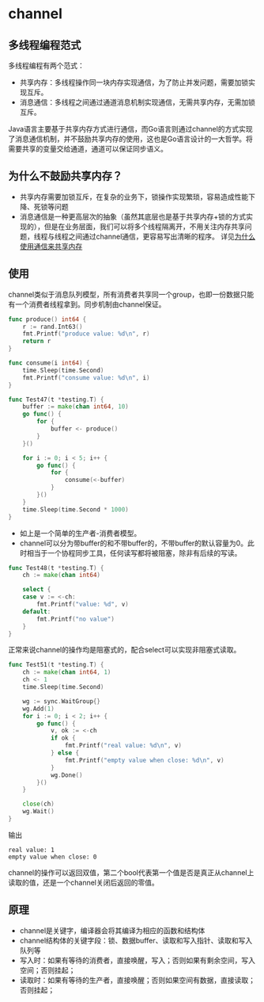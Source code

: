 # channel

## 多线程编程范式
多线程编程有两个范式：
- 共享内存：多线程操作同一块内存实现通信，为了防止并发问题，需要加锁实现互斥。
- 消息通信：多线程之间通过通道消息机制实现通信，无需共享内存，无需加锁互斥。

Java语言主要基于共享内存方式进行通信，而Go语言则通过channel的方式实现了消息通信机制，并不鼓励共享内存的使用，这也是Go语言设计的一大哲学。将需要共享的变量交给通道，通道可以保证同步语义。

## 为什么不鼓励共享内存？
- 共享内存需要加锁互斥，在复杂的业务下，锁操作实现繁琐，容易造成性能下降、死锁等问题
- 消息通信是一种更高层次的抽象（虽然其底层也是基于共享内存+锁的方式实现的），但是在业务层面，我们可以将多个线程隔离开，不用关注内存共享问题，线程与线程之间通过channel通信，更容易写出清晰的程序。
  详见[为什么使用通信来共享内存](https://draveness.me/whys-the-design-communication-shared-memory/)

## 使用
channel类似于消息队列模型，所有消费者共享同一个group，也即一份数据只能有一个消费者线程拿到。同步机制由channel保证。
```go
func produce() int64 {
	r := rand.Int63()
	fmt.Printf("produce value: %d\n", r)
	return r
}

func consume(i int64) {
	time.Sleep(time.Second)
	fmt.Printf("consume value: %d\n", i)
}

func Test47(t *testing.T) {
	buffer := make(chan int64, 10)
	go func() {
		for {
			buffer <- produce()
		}
	}()

	for i := 0; i < 5; i++ {
		go func() {
			for {
				consume(<-buffer)
			}
		}()
	}
	time.Sleep(time.Second * 1000)
}
```
- 如上是一个简单的生产者-消费者模型。
- channel可以分为带buffer的和不带buffer的，不带buffer的默认容量为0。此时相当于一个协程同步工具，任何读写都将被阻塞，除非有后续的写读。

```go
func Test48(t *testing.T) {
	ch := make(chan int64)

	select {
	case v := <-ch:
		fmt.Printf("value: %d", v)
	default:
		fmt.Printf("no value")
	}
}
```
正常来说channel的操作均是阻塞式的，配合select可以实现非阻塞式读取。

```go
func Test51(t *testing.T) {
	ch := make(chan int64, 1)
	ch <- 1
	time.Sleep(time.Second)

	wg := sync.WaitGroup{}
	wg.Add(1)
	for i := 0; i < 2; i++ {
		go func() {
			v, ok := <-ch
			if ok {
				fmt.Printf("real value: %d\n", v)
			} else {
				fmt.Printf("empty value when close: %d\n", v)
			}
			wg.Done()
		}()
	}

	close(ch)
	wg.Wait()
}
```
输出
```
real value: 1
empty value when close: 0
```
channel的操作可以返回双值，第二个bool代表第一个值是否是真正从channel上读取的值，还是一个channel关闭后返回的零值。


## 原理
- channel是关键字，编译器会将其编译为相应的函数和结构体
- channel结构体的关键字段：锁、数据buffer、读取和写入指针、读取和写入队列等
- 写入时：如果有等待的消费者，直接唤醒，写入；否则如果有剩余空间，写入空间；否则挂起；
- 读取时：如果有等待的生产者，直接唤醒；否则如果空间有数据，直接读取；否则挂起；